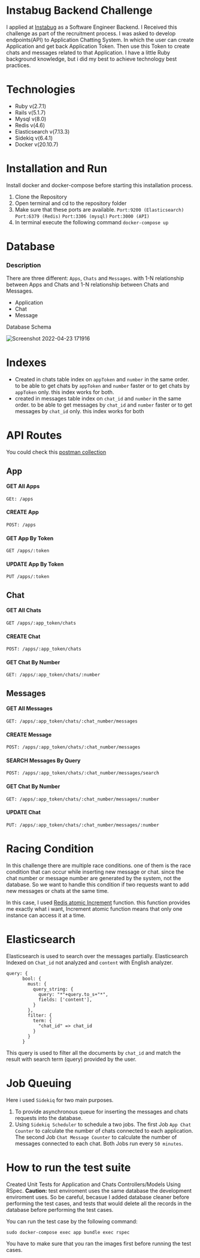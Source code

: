 # Instabug Backend Challenge

I applied at [Instabug](https://instabug.com/) as a Software Engineer Backend. I Received this challenge as part of the recruitment process.
I was asked to develop endpoints(API) to Application Chatting System. In which the user can create Application and get back Application Token. Then use this Token to create chats and messages related to that Application. I have a little Ruby background knowledge, but i did my best to achieve technology best practices.

# Technologies
  * Ruby v(2.7.1)
  * Rails v(5.1.7)
  * Mysql v(8.0)
  * Redis v(4.6)
  * Elasticsearch v(7.13.3)
  * Sidekiq v(6.4.1)
  * Docker v(20.10.7)
# Installation and Run
Install docker and docker-compose before starting this installation process.

1. Clone the Repository
2. Open terminal and cd to the repository folder
3. Make sure that these ports are available. 
```Port:9200 (Elasticsearch)``` ```Port:6379 (Redis)``` ```Port:3306 (mysql)``` ```Port:3000 (API)```  
4. In terminal execute the following command ```docker-compose up```

# Database
### Description
There are three different: ```Apps```, ```Chats``` and ```Messages```. with 1-N relationship between Apps and Chats and 1-N relationship between Chats and Messages.

* Application
* Chat
* Message

Database Schema

![Screenshot 2022-04-23 171916](https://user-images.githubusercontent.com/36306083/164935885-37c5c0e0-2097-40fa-b4a4-dd81c51e184f.png)
# Indexes
* Created in chats table index on ```appToken``` and ```number``` in the same order. to be able to get chats by ```appToken``` and ```number``` faster or to get chats by ```appToken``` only. this index works for both.
* created in messages table index on ```chat_id``` and ```number``` in the same order. to be able to get messages by ```chat_id``` and ```number``` faster or to get messages by ```chat_id``` only. this index works for both
# API Routes
You could check this [postman collection](https://github.com/adhammamdouh/Instabug-Challenge/blob/main/Instabug%20Application%20Chat.postman_collection.json)
## App
#### GET All Apps
    GEt: /apps
#### CREATE App
    POST: /apps
#### GET App By Token
    GET /apps/:token
#### UPDATE App By Token
    PUT /apps/:token
## Chat
#### GET All Chats
    GET /apps/:app_token/chats
#### CREATE Chat
    POST: /apps/:app_token/chats
#### GET Chat By Number
    GET: /apps/:app_token/chats/:number
## Messages
#### GET All Messages
    GET: /apps/:app_token/chats/:chat_number/messages
#### CREATE Message
    POST: /apps/:app_token/chats/:chat_number/messages
#### SEARCH Messages By Query
    POST: /apps/:app_token/chats/:chat_number/messages/search
#### GET Chat By Number
    GET: /apps/:app_token/chats/:chat_number/messages/:number
#### UPDATE Chat
    PUT: /apps/:app_token/chats/:chat_number/messages/:number
# Racing Condition
In this challenge there are multiple race conditions. one of them is the race condition that can occur while inserting new message or chat. since the chat number or message number are generated by the system, not the database. So we want to handle this condition if two requests want to add new messages or chats at the same time.

In this case, I used [Redis atomic Increment](https://redis.io/commands/incr/) function. this function provides me exactly what i want, Increment atomic function means that only one instance can access it at a time. 
# Elasticsearch
Elasticsearch is used to search over the messages partially. Elasticsearch Indexed on ```Chat_id``` not analyzed and ```content``` with English analyzer. 
```
query: { 
      bool: { 
        must: {
          query_string: {
            query: "*"+query.to_s+"*",
            fields: ['content'],
          }
        },
        filter: {
          term: {
            "chat_id" => chat_id
          }
        }
      }
```
This query is used to filter all the documents by ```chat_id``` and match the result with search term (query) provided by the user.
# Job Queuing
Here i used ```Sidekiq``` for two main purposes.
1. To provide asynchronous queue for inserting the messages and chats requests into the database.
2. Using ```Sidekiq Scheduler``` to schedule a two jobs. The first Job ```App Chat Counter``` to calculate the number of chats connected to each application. The second Job ```Chat Message Counter``` to calculate the number of messages connected to each chat. Both Jobs run every ```50 minutes```.

# How to run the test suite
Created Unit Tests for Application and Chats Controllers/Models Using RSpec.
**Caution:** test enviroment uses the same database the development enviroment uses. So be careful, becasue I added database cleaner before performing the test cases, and tests that would delete all the records in the database before performing the test cases.

You can run the test case by the following command:

```sudo docker-compose exec app bundle exec rspec```

You have to make sure that you ran the images first before running the test cases.
